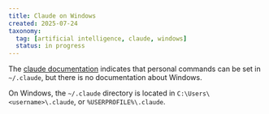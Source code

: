 ```yaml
---
title: Claude on Windows
created: 2025-07-24
taxonomy:
  tag: [artificial intelligence, claude, windows]
  status: in progress
---
```


The [claude documentation](https://docs.anthropic.com/en/docs/claude-code/slash-commands#personal-commands) indicates that personal commands can be set in `~/.claude`, but there is no documentation about Windows.

On Windows, the `~/.claude` directory is located in `C:\Users\<username>\.claude`, or `%USERPROFILE%\.claude`.
